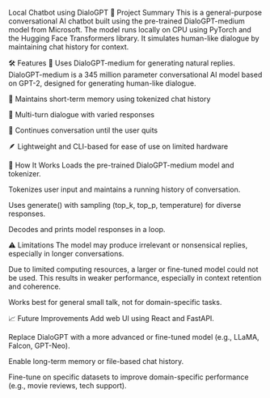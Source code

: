 Local Chatbot using DialoGPT
📄 Project Summary
This is a general-purpose conversational AI chatbot built using the pre-trained DialoGPT-medium model from Microsoft. The model runs locally on CPU using PyTorch and the Hugging Face Transformers library. It simulates human-like dialogue by maintaining chat history for context.

🛠️ Features
🤖 Uses DialoGPT-medium for generating natural replies. DialoGPT-medium is a 345 million parameter conversational AI model based on GPT-2, designed for generating human-like dialogue.

🧠 Maintains short-term memory using tokenized chat history

💬 Multi-turn dialogue with varied responses

🔁 Continues conversation until the user quits

🪶 Lightweight and CLI-based for ease of use on limited hardware

🚀 How It Works
Loads the pre-trained DialoGPT-medium model and tokenizer.

Tokenizes user input and maintains a running history of conversation.

Uses generate() with sampling (top_k, top_p, temperature) for diverse responses.

Decodes and prints model responses in a loop.

⚠️ Limitations
The model may produce irrelevant or nonsensical replies, especially in longer conversations.

Due to limited computing resources, a larger or fine-tuned model could not be used. This results in weaker performance, especially in context retention and coherence.

Works best for general small talk, not for domain-specific tasks.

📈 Future Improvements
Add web UI using React and FastAPI.

Replace DialoGPT with a more advanced or fine-tuned model (e.g., LLaMA, Falcon, GPT-Neo).

Enable long-term memory or file-based chat history.

Fine-tune on specific datasets to improve domain-specific performance (e.g., movie reviews, tech support).
